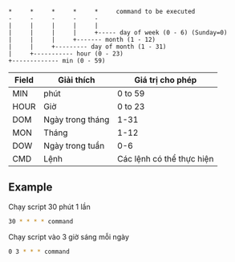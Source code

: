 
```
*     *     *     *     *     command to be executed
-     -     -     -     -
|     |     |     |     |
|     |     |     |     +----- day of week (0 - 6) (Sunday=0)
|     |     |     +------- month (1 - 12)
|     |     +--------- day of month (1 - 31)
|     +----------- hour (0 - 23)
+------------- min (0 - 59)
```


| Field | Giải thích       | Giá trị cho phép          |
|-------|------------------|---------------------------|
| MIN   | phút             | 0 to 59                   |
| HOUR  | Giờ              | 0 to 23                   |
| DOM   | Ngày trong tháng | 1-31                      |
| MON   | Tháng            | 1-12                      |
| DOW   | Ngày trong tuần  | 0-6                       |
| CMD   | Lệnh             | Các lệnh có thể thực hiện |


## Example

Chạy script 30 phút 1 lần

```bash
30 * * * * command
```

Chạy script vào 3 giờ sáng mỗi ngày

```bash
0 3 * * * command
```
